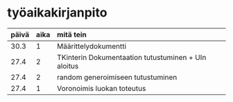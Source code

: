 # työaikakirjanpito
| päivä | aika | mitä tein |
|:------|:-----|:----------|
| 30.3  |1     | Määrittelydokumentti|
| 27.4  |2     | TKinterin Dokumentaation tutustuminen + UIn aloitus|
| 27.4	|2     | random generoimiseen tutustuminen|
| 27.4  |1     | Voronoimis luokan toteutus|
